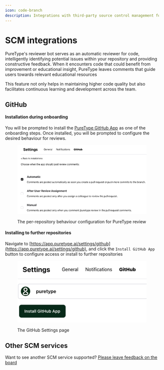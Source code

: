 ```yaml
---
icon: code-branch
description: Integrations with third-party source control management for code review
---
```


# SCM integrations

PureType's reviewer bot serves as an automatic reviewer for code, intelligently identifying potential issues within your repository and providing constructive feedback. When it encounters code that could benefit from improvement or educational insight, PureType leaves comments that guide users towards relevant educational resources

This feature not only helps in maintaining higher code quality but also facilitates continuous learning and development across the team.

## GitHub

#### Installation during onboarding

You will be prompted to install the [PureType GitHub App](https://github.com/apps/puretype) as one of the onboarding steps. Once installed, you will be prompted to configure the desired behaviour for reviews.

<figure><img src="../.gitbook/assets/Screenshot 2024-11-10 at 13.54.52.png" alt=""><figcaption><p>The per-repository behaviour configuration for PureType review</p></figcaption></figure>

#### Installing to further repositories

Navigate to [https://app.puretype.ai/settings/github](https://app.puretype.ai/settings/github), and click the `Install GitHub App` button to configure access or install to further repositories

<figure><img src="../.gitbook/assets/Screenshot 2024-11-10 at 13.50.54.png" alt=""><figcaption><p>The GitHub Settings page</p></figcaption></figure>

## Other SCM services

Want to see another SCM service supported? [Please leave feedback on the board](https://feedback.puretype.ai/)
